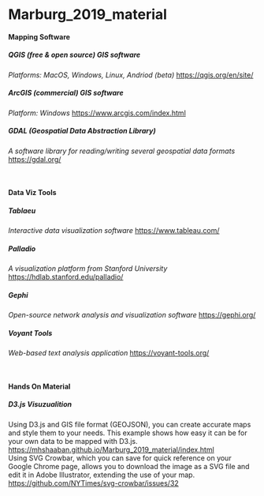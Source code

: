 # Marburg_2019_material

#### Mapping Software

##### QGIS (free & open source) GIS software
*Platforms: MacOS, Windows, Linux, Andriod (beta)*
https://qgis.org/en/site/

##### ArcGIS (commercial) GIS software
*Platform: Windows*
https://www.arcgis.com/index.html

##### GDAL (Geospatial Data Abstraction Library)
*A software library for reading/writing several geospatial data formats*
https://gdal.org/

<br>

#### Data Viz Tools

##### Tablaeu
*Interactive data visualization software*
https://www.tableau.com/

##### Palladio
*A visualization platform from Stanford University*
https://hdlab.stanford.edu/palladio/

##### Gephi
*Open-source network analysis and visualization software*
https://gephi.org/

##### Voyant Tools
*Web-based text analysis application*
https://voyant-tools.org/

<br>

#### Hands On Material


##### D3.js Visuzualition
Using D3.js and GIS file format (GEOJSON), you can create accurate maps and style them to your needs. This example shows how easy it can be for your own data to be mapped with D3.js.
https://mhshaaban.github.io/Marburg_2019_material/index.html
<br>
Using SVG Crowbar, which you can save for quick reference on your Google Chrome page, allows you to download the image as a SVG file and edit it in Adobe Illustrator, extending the use of your map.
https://github.com/NYTimes/svg-crowbar/issues/32
